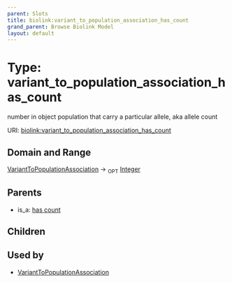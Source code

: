 ```yaml
---
parent: Slots
title: biolink:variant_to_population_association_has_count
grand_parent: Browse Biolink Model
layout: default
---
```


# Type: variant_to_population_association_has_count


number in object population that carry a particular allele, aka allele count

URI: [biolink:variant_to_population_association_has_count](https://w3id.org/biolink/vocab/variant_to_population_association_has_count)

## Domain and Range

[VariantToPopulationAssociation](VariantToPopulationAssociation.md) ->  <sub>OPT</sub> [Integer](types/Integer.md)

## Parents

 *  is_a: [has count](has_count.md)

## Children


## Used by

 * [VariantToPopulationAssociation](VariantToPopulationAssociation.md)
